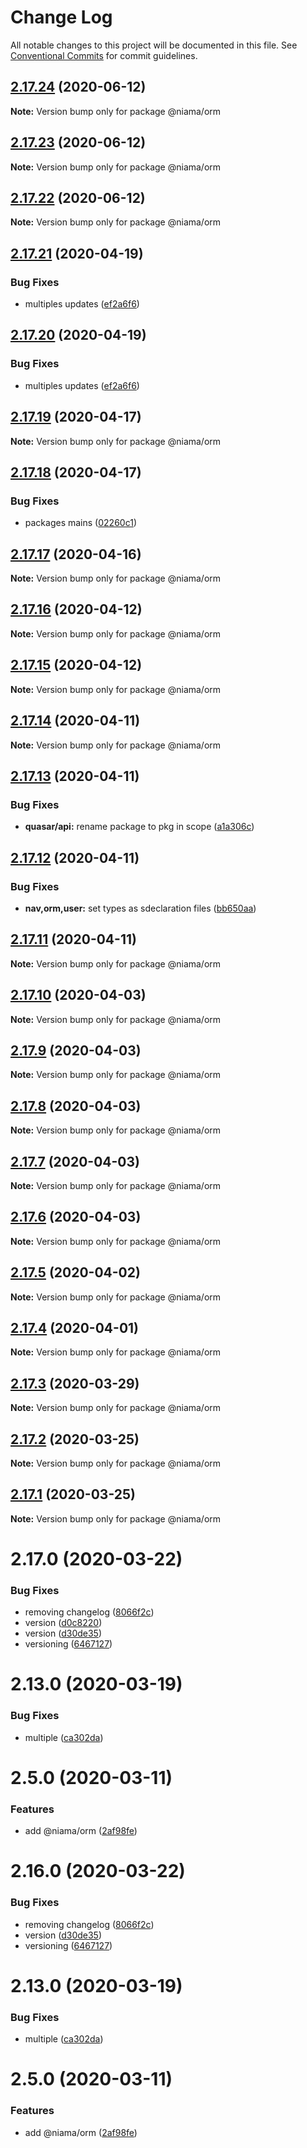 # Change Log

All notable changes to this project will be documented in this file.
See [Conventional Commits](https://conventionalcommits.org) for commit guidelines.

## [2.17.24](https://github.com/niama-strategies/niama/compare/@niama/orm@2.17.23...@niama/orm@2.17.24) (2020-06-12)

**Note:** Version bump only for package @niama/orm





## [2.17.23](https://github.com/niama-strategies/niama/compare/@niama/orm@2.17.21...@niama/orm@2.17.23) (2020-06-12)

**Note:** Version bump only for package @niama/orm





## [2.17.22](https://github.com/niama-strategies/niama/compare/@niama/orm@2.17.21...@niama/orm@2.17.22) (2020-06-12)

**Note:** Version bump only for package @niama/orm





## [2.17.21](https://github.com/niama-strategies/niama/compare/@niama/orm@2.17.19...@niama/orm@2.17.21) (2020-04-19)


### Bug Fixes

* multiples updates ([ef2a6f6](https://github.com/niama-strategies/niama/commit/ef2a6f6f3a2be38cc5aeefe7ad641d61d96dabe4))





## [2.17.20](https://github.com/niama-strategies/niama/compare/@niama/orm@2.17.19...@niama/orm@2.17.20) (2020-04-19)


### Bug Fixes

* multiples updates ([ef2a6f6](https://github.com/niama-strategies/niama/commit/ef2a6f6f3a2be38cc5aeefe7ad641d61d96dabe4))





## [2.17.19](https://github.com/niama-strategies/niama/compare/@niama/orm@2.17.18...@niama/orm@2.17.19) (2020-04-17)

**Note:** Version bump only for package @niama/orm





## [2.17.18](https://github.com/niama-strategies/niama/compare/@niama/orm@2.17.17...@niama/orm@2.17.18) (2020-04-17)


### Bug Fixes

* packages mains ([02260c1](https://github.com/niama-strategies/niama/commit/02260c19823836b0f3234a330ed25406d8b127a1))





## [2.17.17](https://github.com/niama-strategies/niama/compare/@niama/orm@2.17.16...@niama/orm@2.17.17) (2020-04-16)

**Note:** Version bump only for package @niama/orm





## [2.17.16](https://github.com/niama-strategies/niama/compare/@niama/orm@2.17.15...@niama/orm@2.17.16) (2020-04-12)

**Note:** Version bump only for package @niama/orm





## [2.17.15](https://github.com/niama-strategies/niama/compare/@niama/orm@2.17.14...@niama/orm@2.17.15) (2020-04-12)

**Note:** Version bump only for package @niama/orm





## [2.17.14](https://github.com/niama-strategies/niama/compare/@niama/orm@2.17.13...@niama/orm@2.17.14) (2020-04-11)

**Note:** Version bump only for package @niama/orm





## [2.17.13](https://github.com/niama-strategies/niama/compare/@niama/orm@2.17.12...@niama/orm@2.17.13) (2020-04-11)


### Bug Fixes

* **quasar/api:** rename package to pkg in scope ([a1a306c](https://github.com/niama-strategies/niama/commit/a1a306c6adca13636472f2d9f677621e8d6bed1f))





## [2.17.12](https://github.com/niama-strategies/niama/compare/@niama/orm@2.17.11...@niama/orm@2.17.12) (2020-04-11)


### Bug Fixes

* **nav,orm,user:** set types as sdeclaration files ([bb650aa](https://github.com/niama-strategies/niama/commit/bb650aaed9dfdeb03ed94c15d28cbdf6afa8c614))





## [2.17.11](https://github.com/niama-strategies/niama/compare/@niama/orm@2.17.10...@niama/orm@2.17.11) (2020-04-11)

**Note:** Version bump only for package @niama/orm





## [2.17.10](https://github.com/niama-strategies/niama/compare/@niama/orm@2.17.9...@niama/orm@2.17.10) (2020-04-03)

**Note:** Version bump only for package @niama/orm





## [2.17.9](https://github.com/niama-strategies/niama/compare/@niama/orm@2.17.8...@niama/orm@2.17.9) (2020-04-03)

**Note:** Version bump only for package @niama/orm





## [2.17.8](https://github.com/niama-strategies/niama/compare/@niama/orm@2.17.7...@niama/orm@2.17.8) (2020-04-03)

**Note:** Version bump only for package @niama/orm





## [2.17.7](https://github.com/niama-strategies/niama/compare/@niama/orm@2.17.6...@niama/orm@2.17.7) (2020-04-03)

**Note:** Version bump only for package @niama/orm





## [2.17.6](https://github.com/niama-strategies/niama/compare/@niama/orm@2.17.5...@niama/orm@2.17.6) (2020-04-03)

**Note:** Version bump only for package @niama/orm





## [2.17.5](https://github.com/niama-strategies/niama/compare/@niama/orm@2.17.4...@niama/orm@2.17.5) (2020-04-02)

**Note:** Version bump only for package @niama/orm





## [2.17.4](https://github.com/niama-strategies/niama/compare/@niama/orm@2.17.3...@niama/orm@2.17.4) (2020-04-01)

**Note:** Version bump only for package @niama/orm





## [2.17.3](https://github.com/niama-strategies/niama/compare/@niama/orm@2.17.2...@niama/orm@2.17.3) (2020-03-29)

**Note:** Version bump only for package @niama/orm





## [2.17.2](https://github.com/niama-strategies/niama/compare/@niama/orm@2.17.1...@niama/orm@2.17.2) (2020-03-25)

**Note:** Version bump only for package @niama/orm





## [2.17.1](https://github.com/niama-strategies/niama/compare/@niama/orm@2.17.0...@niama/orm@2.17.1) (2020-03-25)

**Note:** Version bump only for package @niama/orm





# 2.17.0 (2020-03-22)


### Bug Fixes

* removing changelog ([8066f2c](https://github.com/niama-strategies/niama/commit/8066f2c143a8e93600d5dab4ab313501e81f7a82))
* version ([d0c8220](https://github.com/niama-strategies/niama/commit/d0c822081680fe0106ebe9b8dd30ce769d102759))
* version ([d30de35](https://github.com/niama-strategies/niama/commit/d30de355da29ccd03916cddcd532e543e5906d0d))
* versioning ([6467127](https://github.com/niama-strategies/niama/commit/6467127550c6c1bfbc0d43ab4d83906695d9d732))



# 2.13.0 (2020-03-19)


### Bug Fixes

* multiple ([ca302da](https://github.com/niama-strategies/niama/commit/ca302da3ce4d56964595287d74e7f1d1761451f1))



# 2.5.0 (2020-03-11)


### Features

* add @niama/orm ([2af98fe](https://github.com/niama-strategies/niama/commit/2af98feb5fa6cc636c0415f4aecac6d0be5bc124))





# 2.16.0 (2020-03-22)


### Bug Fixes

* removing changelog ([8066f2c](https://github.com/niama-strategies/niama/commit/8066f2c143a8e93600d5dab4ab313501e81f7a82))
* version ([d30de35](https://github.com/niama-strategies/niama/commit/d30de355da29ccd03916cddcd532e543e5906d0d))
* versioning ([6467127](https://github.com/niama-strategies/niama/commit/6467127550c6c1bfbc0d43ab4d83906695d9d732))



# 2.13.0 (2020-03-19)


### Bug Fixes

* multiple ([ca302da](https://github.com/niama-strategies/niama/commit/ca302da3ce4d56964595287d74e7f1d1761451f1))



# 2.5.0 (2020-03-11)


### Features

* add @niama/orm ([2af98fe](https://github.com/niama-strategies/niama/commit/2af98feb5fa6cc636c0415f4aecac6d0be5bc124))

